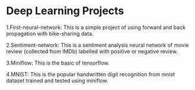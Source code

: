 # Deep Learning Projects

1.First-neural-network: This is a simple project of using forward and back propagation with bike-sharing data.

2.Sentiment-network: This is a sentiment analysis neural network of movie review (collected from IMDb) labelled with positive or negative review. 

3.Miniflow: This is the basic of tensorflow. 

4.MNIST: This is the popular handwritten digit recognition from mnist dataset trained and tested using miniflow. 
